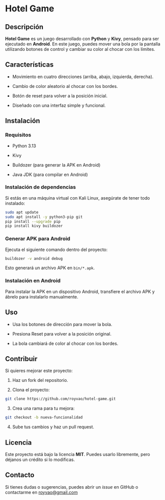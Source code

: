 # **Hotel Game**

## Descripción

**Hotel Game** es un juego desarrollado con **Python** y **Kivy**, pensado para ser ejecutado en **Android**. En este juego, puedes mover una bola por la pantalla utilizando botones de control y cambiar su color al chocar con los límites.

## Características

- Movimiento en cuatro direcciones (arriba, abajo, izquierda, derecha).

- Cambio de color aleatorio al chocar con los bordes.

- Botón de reset para volver a la posición inicial.

- Diseñado con una interfaz simple y funcional.

## Instalación

### Requisitos

- Python 3.13

- Kivy

- Buildozer (para generar la APK en Android)

- Java JDK (para compilar en Android)

### Instalación de dependencias

Si estás en una máquina virtual con Kali Linux, asegúrate de tener todo instalado:

```bash
sudo apt update
sudo apt install -y python3-pip git
pip install --upgrade pip
pip install kivy buildozer
```

### Generar APK para Android

Ejecuta el siguiente comando dentro del proyecto:

```bash
buildozer -v android debug
```

Esto generará un archivo APK en `bin/*.apk`.

### Instalación en Android

Para instalar la APK en un dispositivo Android, transfiere el archivo APK y ábrelo para instalarlo manualmente.

## Uso

- Usa los botones de dirección para mover la bola.

- Presiona Reset para volver a la posición original.

- La bola cambiará de color al chocar con los bordes.

## Contribuir

Si quieres mejorar este proyecto:

1. Haz un fork del repositorio.

2. Clona el proyecto:

```bash
git clone https://github.com/royvao/hotel-game.git
```

3. Crea una rama para tu mejora:

```bash
git checkout -b nueva-funcionalidad
```

4. Sube tus cambios y haz un pull request.

## Licencia

Este proyecto está bajo la licencia **MIT**. Puedes usarlo libremente, pero déjanos un crédito si lo modificas.

## Contacto

Si tienes dudas o sugerencias, puedes abrir un *issue* en GitHub o contactarme en royvao@gmail.com